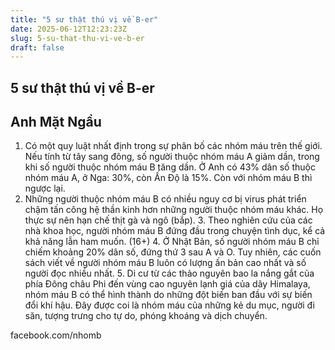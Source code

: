 ```yaml
---
title: "5 sư thật thú vị về B-er"
date: 2025-06-12T12:23:23Z
slug: 5-su-that-thu-vi-ve-b-er
draft: false
---
```


## 5 sư thật thú vị về B-er

## Anh Mặt Ngầu

1. Có một quy luật nhất định trong sự phân bố các nhóm máu trên thế giới. Nếu tính từ tây sang đông, số người thuộc nhóm máu A giảm dần, trong khi số người thuộc nhóm máu B tăng dần. Ở Anh có 43% dân số thuộc nhóm máu A, ở Nga: 30%, còn Ấn Ðộ là 15%. Còn với nhóm máu B thì ngược lại. ​ 
2. Những người thuộc nhóm máu B có nhiều nguy cơ bị virus phát triển chậm tấn công hệ thần kinh ​hơn những người thuộc nhóm máu khác. Họ thực sự nên hạn chế thịt gà và ngô (bắp).​ ​3. Theo nghiên cứu của các nhà khoa học, người nhóm máu B đứng đầu trong chuyện tình dục, kể cả khả năng lẫn ham muốn. (16+)​ ​4. Ở Nhật Bản, số người nhóm máu B chỉ chiếm khoảng 20% dân số, đứng thứ 3 sau A và O. Tuy nhiên, các cuốn sách viết về người nhóm máu B luôn có lượng ấn bản cao nhất và số người đọc nhiều nhất.​ ​5. Di cư từ các thảo nguyên bao la nắng gắt của phía Đông châu Phi đến vùng cao nguyên lạnh giá của dãy Himalaya, nhóm máu B có thể hình thành do những đột biến ban đầu với sự biến đổi khí hậu. Đây được coi là nhóm máu của những kẻ du mục, người đi săn, tượng trưng cho tự do, phóng khoáng và dịch chuyển.​ 
 
 
 
 
facebook.com/nhomb​ 
 ​